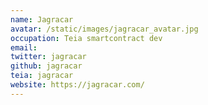 ```yaml
---
name: Jagracar
avatar: /static/images/jagracar_avatar.jpg
occupation: Teia smartcontract dev
email:
twitter: jagracar
github: jagracar
teia: jagracar
website: https://jagracar.com/
---
```

